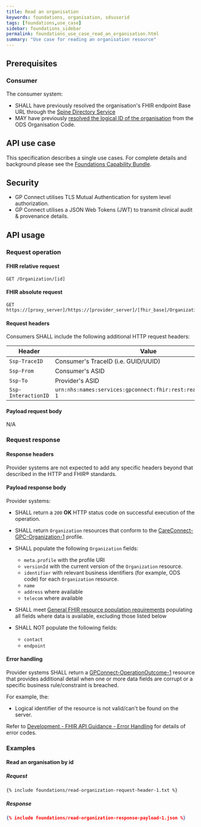 ```yaml
---
title: Read an organisation
keywords: foundations, organisation, sdsuserid
tags: [foundations,use_case]
sidebar: foundations_sidebar
permalink: foundations_use_case_read_an_organisation.html
summary: "Use case for reading an organisation resource"
---
```

## Prerequisites ##

### Consumer ###

The consumer system:

- SHALL have previously resolved the organisation's FHIR endpoint Base URL through the [Spine Directory Service](integration_spine_directory_service.html)
- MAY have previously [resolved the logical ID of the organisation](foundations_use_case_find_an_organisation.html) from the ODS Organisation Code.

## API use case ##

This specification describes a single use cases. For complete details and background please see the [Foundations Capability Bundle](foundations.html).

## Security ##

- GP Connect utilises TLS Mutual Authentication for system level authorization.
- GP Connect utilises a JSON Web Tokens (JWT) to transmit clinical audit & provenance details. 

## API usage ##

### Request operation ###

#### FHIR relative request ####

```http
GET /Organization/[id]
```

#### FHIR absolute request ####

```http
GET https://[proxy_server]/https://[provider_server]/[fhir_base]/Organization/[id]
```

#### Request headers ####

Consumers SHALL include the following additional HTTP request headers:

| Header               | Value |
|----------------------|-------|
| `Ssp-TraceID`        | Consumer's TraceID (i.e. GUID/UUID) |
| `Ssp-From`           | Consumer's ASID |
| `Ssp-To`             | Provider's ASID |
| `Ssp-InteractionID`  | `urn:nhs:names:services:gpconnect:fhir:rest:read:organization-1`|

#### Payload request body ####

N/A

### Request response ###

#### Response headers ####

Provider systems are not expected to add any specific headers beyond that described in the HTTP and FHIR&reg; standards.

#### Payload response body ####

Provider systems:

- SHALL return a `200` **OK** HTTP status code on successful execution of the operation.
- SHALL return `Organization` resources that conform to the [CareConnect-GPC-Organization-1](https://fhir.nhs.uk/STU3/StructureDefinition/CareConnect-GPC-Organization-1) profile.

- SHALL populate the following `Organization` fields:
  - `meta.profile` with the profile URI
  - `versionId` with the current version of the `Organization` resource.
  - `identifier` with relevant business identifiers (for example, ODS code) for each `Organization` resource.
  - `name`
  - `address` where available
  - `telecom` where available

- SHALL meet [General FHIR resource population requirements](development_fhir_resource_guidance.html#general-fhir-resource-population-requirements) populating all fields where data is available, excluding those listed below

- SHALL NOT populate the following fields:
  - `contact`
  - `endpoint`

#### Error handling ####

Provider systems SHALL return a [GPConnect-OperationOutcome-1](https://fhir.nhs.uk/STU3/StructureDefinition/GPConnect-OperationOutcome-1) resource that provides additional detail when one or more data fields are corrupt or a specific business rule/constraint is breached.

For example, the:

- Logical identifier of the resource is not valid/can't be found on the server.  

Refer to [Development - FHIR API Guidance - Error Handling](development_fhir_error_handling_guidance.html) for details of error codes.

### Examples ###

#### Read an organisation by id ####

##### Request #####

```http
{% include foundations/read-organization-request-header-1.txt %}
```

##### Response #####

```json
{% include foundations/read-organization-response-payload-1.json %}
```
